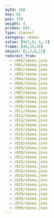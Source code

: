 ```yaml
---
myId: 160
key: 91
pos: 150
weight: 4
primes: 681
type: channel
category: skema
value: [941,0,-1,-2]
frame: [40,30,20]
object: [1,3,8,11]
redirect_from:
  - /000/skema.json
  - /001/skema.json
  - /002/skema.json
  - /003/skema.json
  - /004/skema.json
  - /005/skema.json
  - /006/skema.json
  - /007/skema.json
  - /008/skema.json
  - /009/skema.json
  - /010/skema.json
  - /011/skema.json
  - /012/skema.json
  - /013/skema.json
  - /014/skema.json
  - /015/skema.json
  - /016/skema.json
  - /017/skema.json
  - /018/skema.json
  - /019/skema.json
  - /020/skema.json
  - /021/skema.json
  - /022/skema.json
  - /023/skema.json
  - /024/skema.json
  - /025/skema.json
  - /026/skema.json
  - /027/skema.json
  - /028/skema.json
  - /029/skema.json
  - /030/skema.json
  - /031/skema.json
  - /999/skema.json
---
```

